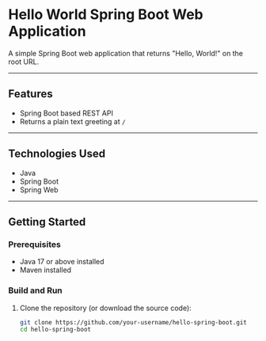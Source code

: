 # Hello World Spring Boot Web Application

A simple Spring Boot web application that returns "Hello, World!" on the root URL.

---

## Features

- Spring Boot based REST API
- Returns a plain text greeting at `/`

---

## Technologies Used

- Java
- Spring Boot
- Spring Web

---

## Getting Started

### Prerequisites

- Java 17 or above installed
- Maven installed

### Build and Run

1. Clone the repository (or download the source code):

   ```bash
   git clone https://github.com/your-username/hello-spring-boot.git
   cd hello-spring-boot
